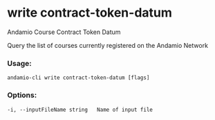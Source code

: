 # write contract-token-datum
Andamio Course Contract Token Datum


Query the list of courses currently registered on the Andamio Network
	
	

### Usage:
```
andamio-cli write contract-token-datum [flags]

```

### Options:
```
-i, --inputFileName string   Name of input file
```

